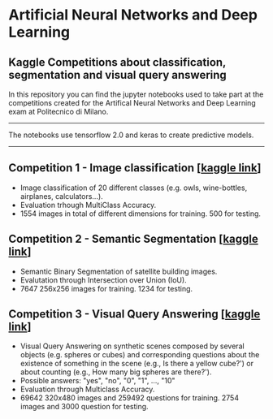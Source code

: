 # Artificial Neural Networks and Deep Learning
## Kaggle Competitions about classification, segmentation and visual query answering
In this repository you can find the jupyter notebooks used to take part at the competitions created for the Artifical Neural Networks and Deep Learning exam at Politecnico di Milano.
***
The notebooks use tensorflow 2.0 and keras to create predictive models.
***
## Competition 1 - Image classification [[kaggle link](https://www.kaggle.com/c/ann-and-dl-image-classification)]
- Image classification of 20 different classes (e.g. owls, wine-bottles, airplanes, calculators...).  
- Evaluation trhough MultiClass Accuracy.  
- 1554 images in total of different dimensions for training. 500 for testing.  
## Competition 2 - Semantic Segmentation [[kaggle link](https://www.kaggle.com/c/ann-and-dl-image-segmentation)]
- Semantic Binary Segmentation of satellite building images.  
- Evalutation through Intersection over Union (IoU).  
- 7647 256x256 images for training. 1234 for testing.  
## Competition 3 - Visual Query Answering [[kaggle link](https://www.kaggle.com/c/ann-and-dl-vqa)]
- Visual Query Answering on synthetic scenes composed by several objects (e.g. spheres or cubes) and corresponding questions about the existence of something in the scene (e.g., Is there a yellow cube?') or about counting (e.g., How many big spheres are there?').
- Possible answers: "yes", "no", "0", "1", ..., "10"
- Evaluation through Multiclass Accuracy.
- 69642 320x480 images and 259492 questions for training. 2754 images and 3000 question for testing.
